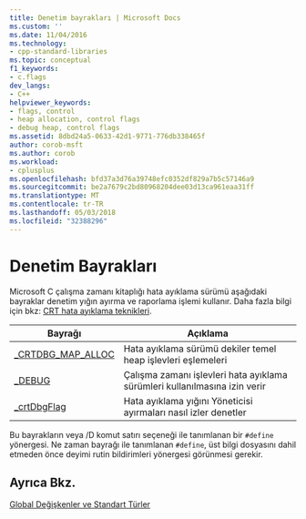 ```yaml
---
title: Denetim bayrakları | Microsoft Docs
ms.custom: ''
ms.date: 11/04/2016
ms.technology:
- cpp-standard-libraries
ms.topic: conceptual
f1_keywords:
- c.flags
dev_langs:
- C++
helpviewer_keywords:
- flags, control
- heap allocation, control flags
- debug heap, control flags
ms.assetid: 8dbd24a5-0633-42d1-9771-776db338465f
author: corob-msft
ms.author: corob
ms.workload:
- cplusplus
ms.openlocfilehash: bfd37a3d76a39748efc0352df829a7b5c57146a9
ms.sourcegitcommit: be2a7679c2bd80968204dee03d13ca961eaa31ff
ms.translationtype: MT
ms.contentlocale: tr-TR
ms.lasthandoff: 05/03/2018
ms.locfileid: "32388296"
---
```

# <a name="control-flags"></a>Denetim Bayrakları
Microsoft C çalışma zamanı kitaplığı hata ayıklama sürümü aşağıdaki bayraklar denetim yığın ayırma ve raporlama işlemi kullanır. Daha fazla bilgi için bkz: [CRT hata ayıklama teknikleri](/visualstudio/debugger/crt-debugging-techniques).  
  
|Bayrağı|Açıklama|  
|----------|-----------------|  
|[_CRTDBG_MAP_ALLOC](../c-runtime-library/crtdbg-map-alloc.md)|Hata ayıklama sürümü dekiler temel heap işlevleri eşlemeleri|  
|[_DEBUG](../c-runtime-library/debug.md)|Çalışma zamanı işlevleri hata ayıklama sürümleri kullanılmasına izin verir|  
|[_crtDbgFlag](../c-runtime-library/crtdbgflag.md)|Hata ayıklama yığını Yöneticisi ayırmaları nasıl izler denetler|  
  
 Bu bayrakların veya /D komut satırı seçeneği ile tanımlanan bir `#define` yönergesi. Ne zaman bayrağı ile tanımlanan `#define`, üst bilgi dosyasını dahil etmeden önce deyimi rutin bildirimleri yönergesi görünmesi gerekir.  
  
## <a name="see-also"></a>Ayrıca Bkz.  
 [Global Değişkenler ve Standart Türler](../c-runtime-library/global-variables-and-standard-types.md)